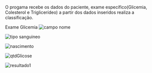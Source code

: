 O progama recebe os dados do paciente, exame específico(Glicemia, Colesterol e Triglicerídeo) a partir dos dados inseridos realiza a classificação.

Exame Glicemia
![campo nome](https://github.com/atilamoura7/ExameProgama/assets/135074615/64f68d1c-ce4e-4882-abf2-3b2453897aae)

![tipo sanguineo](https://github.com/atilamoura7/ExameProgama/assets/135074615/6afd0eb3-16a2-46b2-89c2-cadcf507ce7f)

![nascimento](https://github.com/atilamoura7/ExameProgama/assets/135074615/b657eb75-db2c-4af7-9596-00cfc841867b)

![qtdGlicose](https://github.com/atilamoura7/ExameProgama/assets/135074615/82d0c5ad-877c-4a27-992a-b4a6f441b4a3)

![resultado1](https://github.com/atilamoura7/ExameProgama/assets/135074615/3ac3915e-9cbc-479d-8fab-26af75841157)
